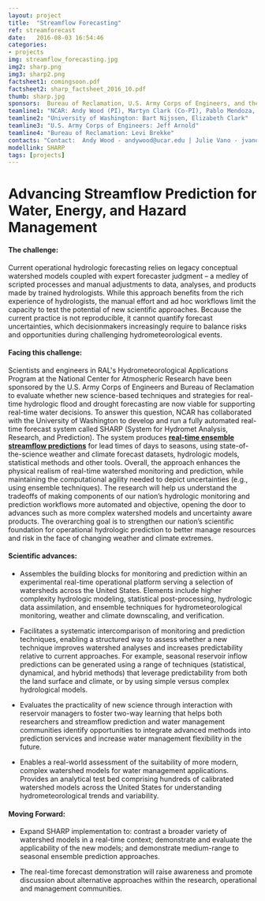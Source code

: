 ```yaml
---
layout: project
title:  "Streamflow Forecasting"
ref: streamforecast
date:   2016-08-03 16:54:46
categories:
- projects
img: streamflow_forecasting.jpg
img2: sharp.png
img3: sharp2.png
factsheet1: comingsoon.pdf
factsheet2: sharp_factsheet_2016_10.pdf
thumb: sharp.jpg
sponsors:  Bureau of Reclamation, U.S. Army Corps of Engineers, and the National Oceanic and Atmospheric Administration
teamline1: "NCAR: Andy Wood (PI), Martyn Clark (Co-PI), Pablo Mendoza, Andy Newman, Ethan Gutmann"
teamline2: "University of Washington: Bart Nijssen, Elizabeth Clark"
teamline3: "U.S. Army Corps of Engineers: Jeff Arnold"
teamline4: "Bureau of Reclamation: Levi Brekke" 
contacts: "Contact:  Andy Wood - andywood@ucar.edu | Julie Vano - jvano@ucar.edu"
modellink: SHARP
tags: [projects]
---
```


# Advancing Streamflow Prediction for Water, Energy, and Hazard Management

#### **The challenge:** 

Current operational hydrologic forecasting relies on legacy conceptual watershed models coupled with expert forecaster judgment – a medley of scripted processes and manual adjustments to data, analyses, and products made by trained hydrologists. While this approach benefits from the rich experience of hydrologists, the manual effort and ad hoc workflows limit the capacity to test the potential of new scientific approaches.  Because the current practice is not reproducible, it cannot quantify forecast uncertainties, which decisionmakers increasingly require to balance risks and opportunities during challenging hydrometeorological events.

#### **Facing this challenge:**

Scientists and engineers in RAL's Hydrometeorological Applications Program at the National Center for Atmospheric Research have been sponsored by the U.S. Army Corps of Engineers and Bureau of Reclamation to evaluate whether new science-based techniques and strategies for real-time hydrologic flood and drought forecasting are now viable for supporting real-time water decisions.  To answer this question, NCAR has collaborated with the University of Washington to develop and run a fully automated real-time forecast system called SHARP (System for Hydromet Analysis, Research, and Prediction).  The system produces <b><a href="http://hydro.rap.ucar.edu/hydrofcst/forecasts.html"> real-time ensemble streamflow predictions</a></b> for lead times of days to seasons, using state-of-the-science weather and climate forecast datasets, hydrologic models, statistical methods and other tools.  Overall, the approach enhances the physical realism of real-time watershed monitoring and prediction, while maintaining the computational agility needed to depict uncertainties (e.g., using ensemble techniques).  The research will help us understand the tradeoffs of making components of our nation’s hydrologic monitoring and prediction workflows more automated and objective, opening the door to advances such as more complex watershed models and uncertainty aware products.  The overarching goal is to strengthen our nation’s scientific foundation for operational hydrologic prediction to better manage resources and risk in the face of changing weather and climate extremes.

#### **Scientific advances:**

*   Assembles the building blocks for monitoring and prediction within an experimental real-time operational platform serving a selection of watersheds across the United States.  Elements include higher complexity hydrologic modeling, statistical post-processing, hydrologic data assimilation, and ensemble techniques for hydrometeorological monitoring, weather and climate downscaling, and verification.

*   Facilitates a systematic intercomparison of monitoring and prediction techniques, enabling a structured way to assess whether a new technique improves watershed analyses and increases predictability relative to current approaches. For example, seasonal reservoir inflow predictions can be generated using a range of techniques (statistical, dynamical, and hybrid methods) that leverage predictability from both the land surface and climate, or by using simple versus complex hydrological models.

*   Evaluates the practicality of new science through interaction with reservoir managers to foster two-way learning that helps both researchers and streamflow prediction and water management communities identify opportunities to integrate advanced methods into prediction services and increase water management flexibility in the future.

*   Enables a real-world assessment of the suitability of more modern, complex watershed models for water management applications. Provides an analytical test bed comprising hundreds of calibrated watershed models across the United States for understanding hydrometeorological trends and variability.

#### **Moving Forward:** 

*   Expand SHARP implementation to: contrast a broader variety of watershed models in a real-time context; demonstrate and evaluate the applicability of the new models; and demonstrate medium-range to seasonal ensemble prediction approaches. 

*   The real-time forecast demonstration will raise awareness and promote discussion about alternative approaches within the research, operational and management communities.

